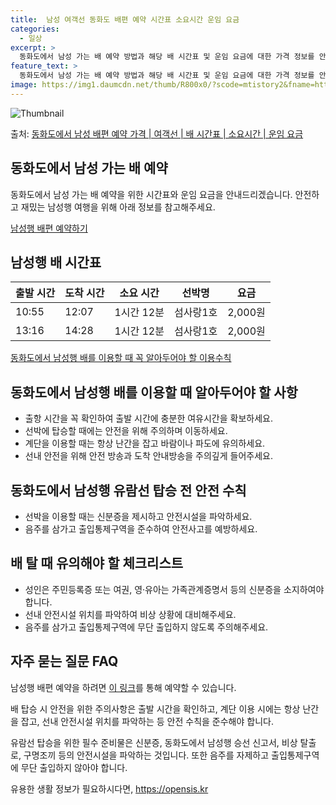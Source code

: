 ```yaml
---
title:  남성 여객선 동화도 배편 예약 시간표 소요시간 운임 요금
categories:
  - 일상
excerpt: >
  동화도에서 남성 가는 배 예약 방법과 해당 배 시간표 및 운임 요금에 대한 가격 정보를 안내 드리겠습니다. 안전하고 재밋는 남성행 여행을 위해 아래 정보 참고하시기 바랍니다. 남성행 배편 예약하기 👈 클릭동화도에서 남성행 배 시간표출발 시간도착 시간소요 시간선박명요금10:5512:071시간 12분섬사랑1호2,000원13:1614:281시간 12분섬사랑1호2,000원남성행 배편 예약하기 👈 클릭동화도에서 남성행 여객선 탑승 시 이용수칙동화도에서 남성행 배를 이용할 때 꼭 알아두어야 할 이용수칙을 소개합니다. 1) 출항 시간 확인 배 출항 시간을 꼭 확인해주세요. ※ 배가 출항할 때 혼잡할 수 있으니 미리 매표소에 가 충분한 여유시간을 확보하세요. 2) 선박 탑승 선박에 탑승할 때 차와 사람들이 내리고 나서..
feature_text: >
  동화도에서 남성 가는 배 예약 방법과 해당 배 시간표 및 운임 요금에 대한 가격 정보를 안내 드리겠습니다. 안전하고 재밋는 남성행 여행을 위해 아래 정보 참고하시기 바랍니다. 남성행 배편 예약하기 👈 클릭동화도에서 남성행 배 시간표출발 시간도착 시간소요 시간선박명요금10:5512:071시간 12분섬사랑1호2,000원13:1614:281시간 12분섬사랑1호2,000원남성행 배편 예약하기 👈 클릭동화도에서 남성행 여객선 탑승 시 이용수칙동화도에서 남성행 배를 이용할 때 꼭 알아두어야 할 이용수칙을 소개합니다. 1) 출항 시간 확인 배 출항 시간을 꼭 확인해주세요. ※ 배가 출항할 때 혼잡할 수 있으니 미리 매표소에 가 충분한 여유시간을 확보하세요. 2) 선박 탑승 선박에 탑승할 때 차와 사람들이 내리고 나서..
image: https://img1.daumcdn.net/thumb/R800x0/?scode=mtistory2&fname=https%3A%2F%2Fblog.kakaocdn.net%2Fdn%2FC6ThX%2FbtsHCoLPaAZ%2F0PTCKQkpriwkGQlaLhZK6k%2Fimg.webp
---
```


![Thumbnail](https://img1.daumcdn.net/thumb/R800x0/?scode=mtistory2&fname=https%3A%2F%2Fblog.kakaocdn.net%2Fdn%2FC6ThX%2FbtsHCoLPaAZ%2F0PTCKQkpriwkGQlaLhZK6k%2Fimg.webp)

<p>출처: <a href="https://opensis.kr/entry/%EB%8F%99%ED%99%94%EB%8F%84%EC%97%90%EC%84%9C-%EB%82%A8%EC%84%B1-%EB%B0%B0%ED%8E%B8-%EC%98%88%EC%95%BD-%EA%B0%80%EA%B2%A9-%EC%97%AC%EA%B0%9D%EC%84%A0-%EB%B0%B0-%EC%8B%9C%EA%B0%84%ED%91%9C-%EC%86%8C%EC%9A%94%EC%8B%9C%EA%B0%84-%EC%9A%B4%EC%9E%84-%EC%9A%94%EA%B8%88" rel="dofollow">동화도에서 남성 배편 예약 가격 | 여객선 | 배 시간표 | 소요시간 | 운임 요금</a> </p>

## 동화도에서 남성 가는 배 예약

동화도에서 남성 가는 배 예약을 위한 시간표와 운임 요금을 안내드리겠습니다. 안전하고 재밌는 남성행 여행을 위해 아래 정보를 참고해주세요.

[남성행 배편 예약하기](https://www.example.com/booking)

## 남성행 배 시간표

**출발 시간** | **도착 시간** | **소요 시간** | **선박명** | **요금**  
---|---|---|---|---  
10:55 | 12:07 | 1시간 12분 | 섬사랑1호 | 2,000원  
13:16 | 14:28 | 1시간 12분 | 섬사랑1호 | 2,000원  
[동화도에서 남성행 배를 이용할 때 꼭 알아두어야 할 이용수칙](https://www.example.com/safety-guidelines)

## 동화도에서 남성행 배를 이용할 때 알아두어야 할 사항

  * 출항 시간을 꼭 확인하여 출발 시간에 충분한 여유시간을 확보하세요.
  * 선박에 탑승할 때에는 안전을 위해 주의하며 이동하세요.
  * 계단을 이용할 때는 항상 난간을 잡고 바람이나 파도에 유의하세요.
  * 선내 안전을 위해 안전 방송과 도착 안내방송을 주의깊게 들어주세요.

## 동화도에서 남성행 유람선 탑승 전 안전 수칙

  * 선박을 이용할 때는 신분증을 제시하고 안전시설을 파악하세요.
  * 음주를 삼가고 출입통제구역을 준수하여 안전사고를 예방하세요.

## 배 탈 때 유의해야 할 체크리스트

  * 성인은 주민등록증 또는 여권, 영·유아는 가족관계증명서 등의 신분증을 소지하여야 합니다.
  * 선내 안전시설 위치를 파악하여 비상 상황에 대비해주세요.
  * 음주를 삼가고 출입통제구역에 무단 출입하지 않도록 주의해주세요.

## 자주 묻는 질문 FAQ

남성행 배편 예약을 하려면 [이 링크](https://www.example.com/booking)를 통해 예약할 수 있습니다.

배 탑승 시 안전을 위한 주의사항은 출발 시간을 확인하고, 계단 이용 시에는 항상 난간을 잡고, 선내 안전시설 위치를 파악하는 등 안전
수칙을 준수해야 합니다.

유람선 탑승을 위한 필수 준비물은 신분증, 동화도에서 남성행 승선 신고서, 비상 탈출로, 구명조끼 등의 안전시설을 파악하는 것입니다. 또한
음주를 자제하고 출입통제구역에 무단 출입하지 않아야 합니다.

 

유용한 생활 정보가 필요하시다면, <a href="https://opensis.kr" rel="dofollow">https://opensis.kr</a>


